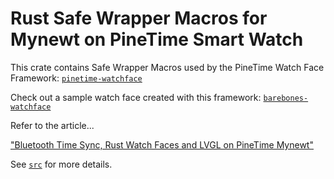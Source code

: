 # Rust Safe Wrapper Macros for Mynewt on PineTime Smart Watch

This crate contains Safe Wrapper Macros used by the PineTime Watch Face Framework: [`pinetime-watchface`](https://crates.io/crates/pinetime-watchface)

Check out a sample watch face created with this framework: [`barebones-watchface`](https://crates.io/crates/barebones-watchface)

Refer to the article...

["Bluetooth Time Sync, Rust Watch Faces and LVGL on PineTime Mynewt"](https://lupyuen.github.io/pinetime-rust-mynewt/articles/timesync)

See [`src`](src) for more details.